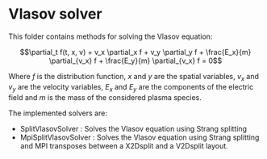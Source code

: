 # Vlasov solver

This folder contains methods for solving the Vlasov equation:
```math
\partial_t f(t, x, v) + v_x \partial_x f + v_y \partial_y f + \frac{E_x}{m} \partial_{v_x} f + \frac{E_y}{m} \partial_{v_x} f = 0
```

Where $f$ is the distribution function, $x$ and $y$ are the spatial variables, $v_x$ and $v_y$ are the velocity variables, $E_x$ and $E_y$ are the components of the electric field and $m$ is the mass of the considered plasma species.

The implemented solvers are:
- SplitVlasovSolver : Solves the Vlasov equation using Strang splitting
- MpiSplitVlasovSolver : Solves the Vlasov equation using Strang splitting and MPI transposes between a X2Dsplit and a V2Dsplit layout.
